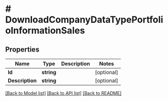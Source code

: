 # # DownloadCompanyDataTypePortfolioInformationSales


## Properties 


Name | Type | Description | Notes
------------ | ------------- | ------------- | -------------
**Id**| **string** |   | [optional]
**Description**| **string** |   | [optional]


[[Back to Model list]](../../README.md#models) [[Back to API list]](../../README.md#endpoints) [[Back to README]](../../README.md)

